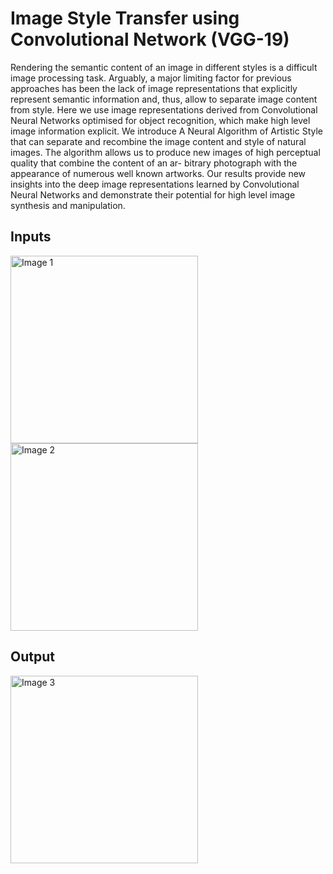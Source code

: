 # Image Style Transfer using Convolutional Network (VGG-19)

Rendering the semantic content of an image in different styles is a difficult image processing task. Arguably, a major limiting factor for previous approaches has been the lack of image representations that explicitly represent semantic information and, thus, allow to separate image content from style. Here we use image representations derived from Convolutional Neural Networks optimised for object recognition, which make high level image information explicit. We introduce A Neural Algorithm of Artistic Style that can separate and recombine the image content and style of natural images. The algorithm allows us to produce new images of high perceptual quality that combine the content of an ar- bitrary photograph with the appearance of numerous well known artworks. Our results provide new insights into the deep image representations learned by Convolutional Neural Networks and demonstrate their potential for high level image synthesis and manipulation.

## Inputs
<img src="https://github.com/practice404/deep-learning/assets/74960567/107937a8-ecd2-40a3-92cd-9381f14d2139" alt="Image 1" width="300"/>
<img src="https://github.com/practice404/deep-learning/assets/74960567/ab3145d1-3577-49b5-8ec4-35c86adc62a1" alt="Image 2" width="300"/>

## Output
<img src="https://github.com/practice404/deep-learning/assets/74960567/1878dfaa-c2c7-415f-b411-e60e95fc6d7f" alt="Image 3" width="300"/>
